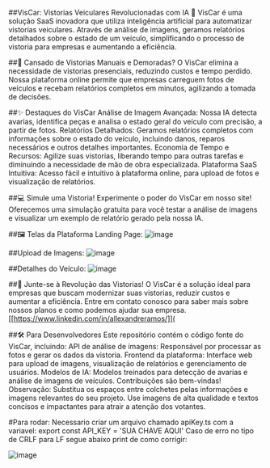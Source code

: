 ##VisCar: Vistorias Veiculares Revolucionadas com IA 🚀
VisCar é uma solução SaaS inovadora que utiliza inteligência artificial para automatizar vistorias veiculares. 
Através de análise de imagens, geramos relatórios detalhados sobre o estado de um veículo, simplificando o processo de vistoria para empresas e aumentando a eficiência.

##🤯 Cansado de Vistorias Manuais e Demoradas?
O VisCar elimina a necessidade de vistorias presenciais, reduzindo custos e tempo perdido.
Nossa plataforma online permite que empresas carreguem fotos de veículos e recebam relatórios completos em minutos, agilizando a tomada de decisões.

##✨ Destaques do VisCar
Análise de Imagem Avançada: Nossa IA detecta avarias, identifica peças e analisa o estado geral do veículo com precisão, a partir de fotos.
Relatórios Detalhados: Geramos relatórios completos com informações sobre o estado do veículo, incluindo danos, reparos necessários e outros detalhes importantes.
Economia de Tempo e Recursos: Agilize suas vistorias, liberando tempo para outras tarefas e diminuindo a necessidade de mão de obra especializada.
Plataforma SaaS Intuitiva: Acesso fácil e intuitivo à plataforma online, para upload de fotos e visualização de relatórios.

##💻 Simule uma Vistoria!
Experimente o poder do VisCar em nosso site! Oferecemos uma simulação gratuita para você testar a análise de imagens e visualizar um exemplo de relatório gerado pela nossa IA.

##🖼️ Telas da Plataforma
Landing Page:
![image](https://github.com/alehsilva/viscar/assets/46385659/38457ed1-fddb-4503-8898-a894fbc7d082)

##Upload de Imagens:
![image](https://github.com/alehsilva/viscar/assets/46385659/4cbc29eb-85ca-4248-8736-de81e66f0254)

##Detalhes do Veículo:
![image](https://github.com/alehsilva/viscar/assets/46385659/50d878bc-b9c9-44f1-969f-5280028ac9be)

##🚀 Junte-se à Revolução das Vistorias!
O VisCar é a solução ideal para empresas que buscam modernizar suas vistorias, reduzir custos e aumentar a eficiência. Entre em contato conosco para saber mais sobre nossos planos e como podemos ajudar sua empresa.
[[https://www.linkedin.com/in/allexandreramos/]](

##🛠️ Para Desenvolvedores
Este repositório contém o código fonte do VisCar, incluindo:
API de análise de imagens: Responsável por processar as fotos e gerar os dados da vistoria.
Frontend da plataforma: Interface web para upload de imagens, visualização de relatórios e gerenciamento de usuários.
Modelos de IA: Modelos treinados para detecção de avarias e análise de imagens de veículos.
Contribuições são bem-vindas!
Observação: Substitua os espaços entre colchetes pelas informações e imagens relevantes do seu projeto. Use imagens de alta qualidade e textos concisos e impactantes para atrair a atenção dos votantes.


#Para rodar:
Necessario criar um arquivo chamado apiKey.ts com a variavel: export const API_KEY = 'SUA CHAVE AQUI'
Caso de erro no tipo de CRLF para LF segue abaixo print de como corrigir:

![image](https://github.com/alehsilva/viscar/assets/46385659/a777ae75-c48b-4fed-b6d3-4c13d67852fa)

